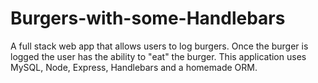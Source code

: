 # Burgers-with-some-Handlebars
A full stack web app that allows users to log burgers. Once the burger is logged the user has the ability to "eat" the burger. This application uses MySQL, Node, Express, Handlebars and a homemade ORM.
